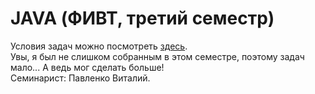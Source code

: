 JAVA (ФИВТ, третий семестр)
==========
Условия задач можно посмотреть [здесь](Tasks).<br/>
Увы, я был не слишком собранным в этом семестре, поэтому задач мало... А ведь мог сделать больше!<br/>
Семинарист: Павленко Виталий.
